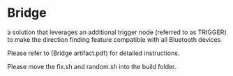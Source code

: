 # Bridge

a solution that leverages an additional trigger node (referred to as TRIGGER) to make the direction finding feature compatible with all Bluetooth devices

Please refer to (Bridge artifact.pdf) for detailed instructions.

Please move the fix.sh and random.sh into the build folder.
